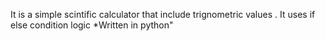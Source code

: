 It is a simple scintific calculator that include trignometric values .
It uses if else condition logic 
*Written in python"
